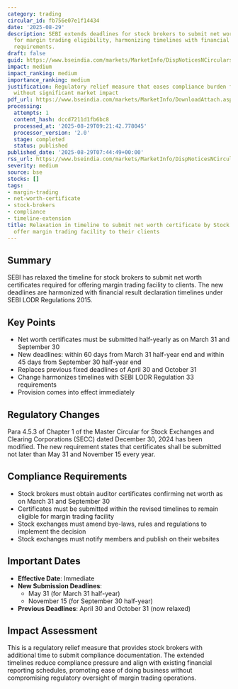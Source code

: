 ```yaml
---
category: trading
circular_id: fb756e07e1f14434
date: '2025-08-29'
description: SEBI extends deadlines for stock brokers to submit net worth certificates
  for margin trading eligibility, harmonizing timelines with financial result declaration
  requirements.
draft: false
guid: https://www.bseindia.com/markets/MarketInfo/DispNoticesNCirculars.aspx?Noticeid={B1BA60DA-2FC0-4222-ACA2-C0D457B10B3D}&noticeno=20250829-5&dt=08/29/2025&icount=5&totcount=7&flag=0
impact: medium
impact_ranking: medium
importance_ranking: medium
justification: Regulatory relief measure that eases compliance burden for stock brokers
  without significant market impact
pdf_url: https://www.bseindia.com/markets/MarketInfo/DownloadAttach.aspx?id=20250829-5&attachedId=7bab9f95-96d0-43b5-9843-d564eed6e9a5
processing:
  attempts: 1
  content_hash: dccd7211d1fb6bc8
  processed_at: '2025-08-29T09:21:42.778045'
  processor_version: '2.0'
  stage: completed
  status: published
published_date: '2025-08-29T07:44:49+00:00'
rss_url: https://www.bseindia.com/markets/MarketInfo/DispNoticesNCirculars.aspx?Noticeid={B1BA60DA-2FC0-4222-ACA2-C0D457B10B3D}&noticeno=20250829-5&dt=08/29/2025&icount=5&totcount=7&flag=0
severity: medium
source: bse
stocks: []
tags:
- margin-trading
- net-worth-certificate
- stock-brokers
- compliance
- timeline-extension
title: Relaxation in timeline to submit net worth certificate by Stock Brokers to
  offer margin trading facility to their clients
---
```


## Summary

SEBI has relaxed the timeline for stock brokers to submit net worth certificates required for offering margin trading facility to clients. The new deadlines are harmonized with financial result declaration timelines under SEBI LODR Regulations 2015.

## Key Points

- Net worth certificates must be submitted half-yearly as on March 31 and September 30
- New deadlines: within 60 days from March 31 half-year end and within 45 days from September 30 half-year end
- Replaces previous fixed deadlines of April 30 and October 31
- Change harmonizes timelines with SEBI LODR Regulation 33 requirements
- Provision comes into effect immediately

## Regulatory Changes

Para 4.5.3 of Chapter 1 of the Master Circular for Stock Exchanges and Clearing Corporations (SECC) dated December 30, 2024 has been modified. The new requirement states that certificates shall be submitted not later than May 31 and November 15 every year.

## Compliance Requirements

- Stock brokers must obtain auditor certificates confirming net worth as on March 31 and September 30
- Certificates must be submitted within the revised timelines to remain eligible for margin trading facility
- Stock exchanges must amend bye-laws, rules and regulations to implement the decision
- Stock exchanges must notify members and publish on their websites

## Important Dates

- **Effective Date**: Immediate
- **New Submission Deadlines**: 
  - May 31 (for March 31 half-year)
  - November 15 (for September 30 half-year)
- **Previous Deadlines**: April 30 and October 31 (now relaxed)

## Impact Assessment

This is a regulatory relief measure that provides stock brokers with additional time to submit compliance documentation. The extended timelines reduce compliance pressure and align with existing financial reporting schedules, promoting ease of doing business without compromising regulatory oversight of margin trading operations.